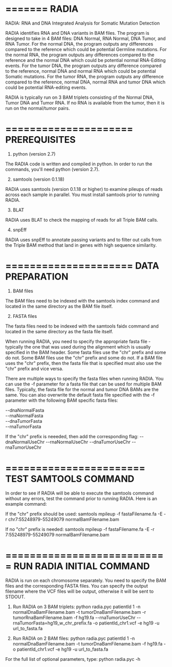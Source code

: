 =======
RADIA
=======

RADIA:  RNA and DNA Integrated Analysis for Somatic Mutation Detection

RADIA identifies RNA and DNA variants in BAM files.  The program is designed
to take in 4 BAM files:  DNA Normal, RNA Normal, DNA Tumor, and RNA Tumor.  For the 
normal DNA, the program outputs any differences compared to the reference which could 
be potential Germline mutations.  For the normal RNA, the program outputs any differences 
compared to the reference and the normal DNA which could be potential normal RNA-Editing
events.  For the tumor DNA, the program outputs any difference compared to the reference, 
normal DNA and normal RNA which could be potential Somatic mutations.  For the tumor
RNA, the program outputs any difference compared to the reference, normal DNA, normal 
RNA and tumor DNA which could be potential RNA-editing events.

RADIA is typically run on 3 BAM triplets consisting of the Normal DNA, Tumor DNA and 
Tumor RNA.  If no RNA is available from the tumor, then it is run on the normal/tumor
pairs.


=====================
PREREQUISITES
=====================

1) python (version 2.7)

The RADIA code is written and compiled in python.  In order to run the commands, 
you'll need python (version 2.7).

2) samtools (version 0.1.18)

RADIA uses samtools (version 0.1.18 or higher) to examine pileups of reads across
each sample in parallel.  You must install samtools prior to running RADIA.

3) BLAT

RADIA uses BLAT to check the mapping of reads for all Triple BAM calls.

4) snpEff

RADIA uses snpEff to annotate passing variants and to filter out calls from the 
Triple BAM method that land in genes with high sequence similarity.


=====================
DATA PREPARATION
=====================

1) BAM files

The BAM files need to be indexed with the samtools index command and located in
the same directory as the BAM file itself.

2) FASTA files

The fasta files need to be indexed with the samtools faidx command and located in
the same directory as the fasta file itself.

When running RADIA, you need to specify the appropriate fasta file - typically the
one that was used during the alignment which is usually specified in the BAM header.
Some fasta files use the "chr" prefix and some do not.  Some BAM files use the "chr"
prefix and some do not.  If a BAM file uses the "chr" prefix, then the fasta file
that is specified must also use the "chr" prefix and vice versa.

There are multiple ways to specify the fasta files when running RADIA.  You can use
the -f parameter for a fasta file that can be used for multiple BAM files.  Typically, 
the fasta file for the normal and tumor DNA BAMs are the same.  You can also overwrite
the default fasta file specified with the -f parameter with the following BAM specific
fasta files:

--dnaNormalFasta<br>
--rnaNormalFasta<br>
--dnaTumorFasta<br>
--rnaTumorFasta<br>

If the "chr" prefix is neeeded, then add the corresponding flag:
--dnaNormalUseChr
--rnaNormalUseChr
--dnaTumorUseChr
--rnaTumorUseChr


=======================
TEST SAMTOOLS COMMAND
=======================

In order to see if RADIA will be able to execute the samtools command without any errors,
test the command prior to running RADIA.  Here is an example command:

If the "chr" prefix should be used:
samtools mpileup -f fastaFilename.fa -E -r chr7:55248979-55249079 normalBamFilename.bam

If no "chr" prefix is needed:
samtools mpileup -f fastaFilename.fa -E -r 7:55248979-55249079 normalBamFilename.bam


===========================
RUN RADIA INITIAL COMMAND
===========================

RADIA is run on each chromosome separately.  You need to specify the BAM files and the
corresponding FASTA files.  You can specify the output filename where the VCF files will
be output, otherwise it will be sent to STDOUT.

1) Run RADIA on 3 BAM triplets:
python radia.pyc patientId 1 -n normalDnaBamFilename.bam -t tumorDnaBamFilename.bam -r tumorRnaBamFilename.bam -f hg19.fa --rnaTumorUseChr --rnaTumorFasta=hg19_w_chr_prefix.fa -o patientId_chr1.vcf -e hg19 -u url_to_fasta.fa

2) Run RADIA on 2 BAM files:
python radia.pyc patientId 1 -n normalDnaBamFilename.bam -t tumorDnaBamFilename.bam -f hg19.fa -o patientId_chr1.vcf -e hg19 -u url_to_fasta.fa

For the full list of optional parameters, type:
python radia.pyc -h


